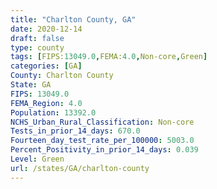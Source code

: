 ```yaml
---
title: "Charlton County, GA"
date: 2020-12-14
draft: false
type: county
tags: [FIPS:13049.0,FEMA:4.0,Non-core,Green]
categories: [GA]
County: Charlton County
State: GA
FIPS: 13049.0
FEMA_Region: 4.0
Population: 13392.0
NCHS_Urban_Rural_Classification: Non-core
Tests_in_prior_14_days: 670.0
Fourteen_day_test_rate_per_100000: 5003.0
Percent_Positivity_in_prior_14_days: 0.039
Level: Green
url: /states/GA/charlton-county
---
```



